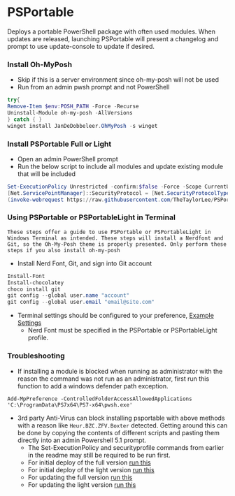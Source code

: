 # PSPortable

Deploys a portable PowerShell package with often used modules. When updates are released, launching PSPortable will present a changelog and prompt to use update-console to update if desired.

### Install Oh-MyPosh
  * Skip if this is a server environment since oh-my-posh will not be used
  * Run from an admin pwsh prompt and not PowerShell

  ```powershell
  try{
  Remove-Item $env:POSH_PATH -Force -Recurse
  Uninstall-Module oh-my-posh -AllVersions
  } catch { }
  winget install JanDeDobbeleer.OhMyPosh -s winget
  ```

### Install PSPortable Full or Light
  * Open an admin PowerShell prompt
  * Run the below script to include all modules and update existing module that will be included

  ```Powershell
  Set-ExecutionPolicy Unrestricted -confirm:$false -Force -Scope CurrentUser
  [Net.ServicePointManager]::SecurityProtocol = [Net.SecurityProtocolType]::Tls12
  (invoke-webrequest https://raw.githubusercontent.com/TheTaylorLee/PSPortable/main/Deploy-Prompter.ps1 -usebasicparsing).content | Invoke-Expression
  ```

### Using PSPortable or PSPortableLight in Terminal

    These steps offer a guide to use PSPortable or PSPortableLight in Windows Terminal as intended. These steps will install a Nerdfont and Git, so the Oh-My-Posh theme is properly presented. Only perform these steps if you also install oh-my-posh

  * Install Nerd Font, Git, and sign into Git account

  ```Powershell
  Install-Font
  Install-chocolatey
  choco install git
  git config --global user.name "account"
  git config --global user.email "email@site.com"
  ```

  * Terminal settings should be configured to your preference, [Example Settings](https://github.com/TheTaylorLee/PwshProfile/blob/main/WindowsTerminal/CustomSettings.json)
    * Nerd Font must be specified in the PSPortable or PSPortableLight profile.

### Troubleshooting
  - If installing a module is blocked when running as administrator with the reason the command was not run as an administrator, first run this function to add a windows defender path exception.
  ```pwsh
  Add-MpPreference -ControlledFolderAccessAllowedApplications 'C:\ProgramData\PS7x64\PS7-x64\pwsh.exe'
  ```
  - 3rd party Anti-Virus can block installing psportable with above methods with a reason like `Heur.BZC.ZFV.Boxter` detected. Getting around this can be done by copying the contents of different scripts and pasting them directly into an admin Powershell 5.1 prompt.
    -  The Set-ExecutionPolicy and securityprofile commands from earlier in the readme may still be required to be run first.
    - For initial deploy of the full version [run this](https://raw.githubusercontent.com/TheTaylorLee/PSPortable/refs/heads/main/Deploy-PSPortable.ps1)
    - For initial deploy of the light version [run this](https://raw.githubusercontent.com/TheTaylorLee/PSPortable/refs/heads/main/Deploy-PSPortableLight.ps1)
    - For updating the full version [run this](https://raw.githubusercontent.com/TheTaylorLee/PSPortable/refs/heads/main/Invoke-VersionUpdate.ps1)
    - For updating the light version [run this](https://raw.githubusercontent.com/TheTaylorLee/PSPortable/refs/heads/main/Invoke-VersionUpdateLight.ps1)
